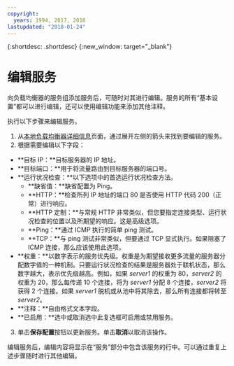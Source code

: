 ```yaml
---
copyright:
  years: 1994, 2017, 2018
lastupdated: "2018-01-24"
---
```


{:shortdesc: .shortdesc}
{:new_window: target="_blank"}

# 编辑服务 

向负载均衡器的服务组添加服务后，可随时对其进行编辑。服务的所有“基本设置”都可以进行编辑，还可以使用编辑功能来添加其他注释。 

执行以下步骤来编辑服务。

1. 从[本地负载均衡器详细信息](view-all-load-balancers.html)页面，通过展开左侧的箭头来找到要编辑的服务。
2. 根据需要编辑以下字段：
  - **目标 IP：**目标服务器的 IP 地址。
  - **目标端口：**用于将流量路由到目标服务器的端口号。
  - **运行状况检查：**以下选项中的首选运行状况检查方法。
      - **缺省值：**缺省配置为 Ping。
      - **HTTP：**检查所列 IP 地址的端口 80 是否使用 HTTP 代码 200（正常）进行响应。
      - **HTTP 定制：**与常规 HTTP 非常类似，但您要指定连接类型、运行状况检查的位置以及所期望的响应。这是高级选项。
      - **Ping：**通过 ICMP 执行的简单 ping 测试。
      - **TCP：**与 ping 测试非常类似，但要通过 TCP 显式执行。如果阻塞了 ICMP 连接，那么应该使用此选项。
  - **权重：**以数字表示的服务优先级。权重是为期望接收更多流量的服务器分配数字值的一种机制。只要运行状况检查的结果是服务器处于联机状态，那么数字越大，表示优先级越高。例如，如果 _server1_ 的权重为 80，_server2_ 的权重为 20，那么每传递 10 个连接，将为 _server1_ 分配 8 个连接，_server2_ 将获得 2 个连接。如果 _server1_ 脱机或从池中将其除去，那么所有连接都将转至 _server2_。
  - **注释：**自由格式文本字段。
  - **已启用：**选中或取消选中此复选框可启用或禁用服务。
3. 单击**保存配置**按钮以更新服务。单击**取消**以取消该操作。

编辑服务后，编辑内容将显示在“服务”部分中包含该服务的行中。可以通过重复上述步骤随时进行其他编辑。
